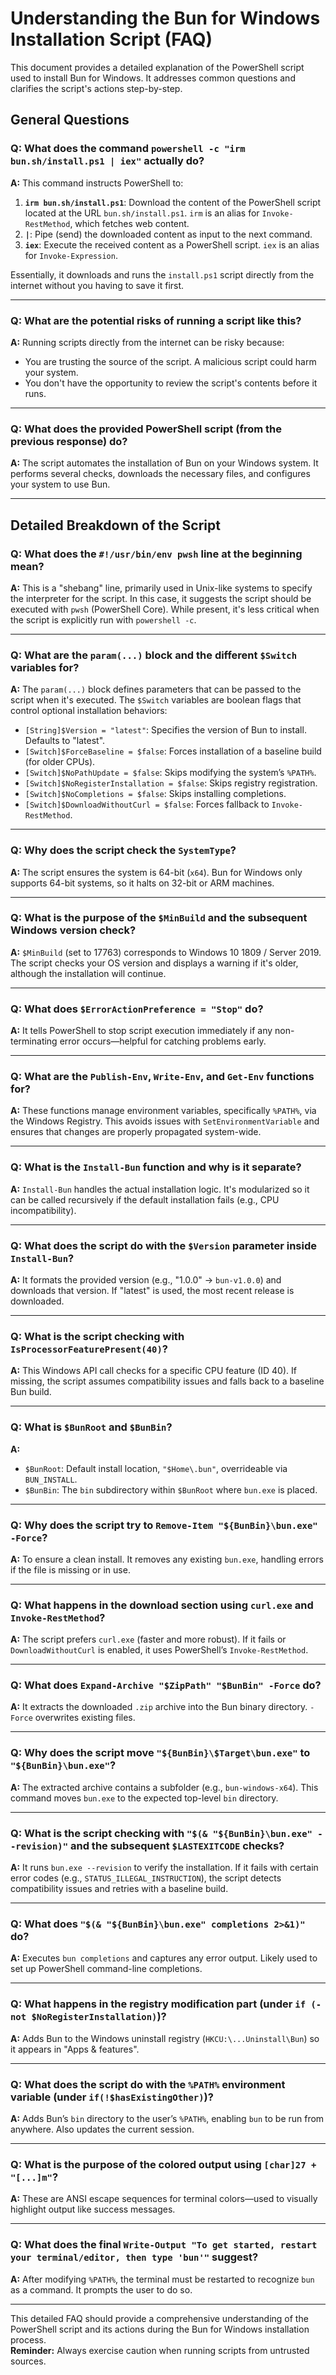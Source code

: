 # Understanding the Bun for Windows Installation Script (FAQ)

This document provides a detailed explanation of the PowerShell script used to install Bun for Windows. It addresses common questions and clarifies the script's actions step-by-step.

## General Questions

### Q: What does the command `powershell -c "irm bun.sh/install.ps1 | iex"` actually do?
**A:** This command instructs PowerShell to:

1. **`irm bun.sh/install.ps1`**: Download the content of the PowerShell script located at the URL `bun.sh/install.ps1`. `irm` is an alias for `Invoke-RestMethod`, which fetches web content.  
2. **`|`**: Pipe (send) the downloaded content as input to the next command.  
3. **`iex`**: Execute the received content as a PowerShell script. `iex` is an alias for `Invoke-Expression`.

Essentially, it downloads and runs the `install.ps1` script directly from the internet without you having to save it first.

---

### Q: What are the potential risks of running a script like this?
**A:** Running scripts directly from the internet can be risky because:

- You are trusting the source of the script. A malicious script could harm your system.
- You don't have the opportunity to review the script's contents before it runs.

---

### Q: What does the provided PowerShell script (from the previous response) do?
**A:** The script automates the installation of Bun on your Windows system. It performs several checks, downloads the necessary files, and configures your system to use Bun.

---

## Detailed Breakdown of the Script

### Q: What does the `#!/usr/bin/env pwsh` line at the beginning mean?
**A:** This is a "shebang" line, primarily used in Unix-like systems to specify the interpreter for the script. In this case, it suggests the script should be executed with `pwsh` (PowerShell Core). While present, it's less critical when the script is explicitly run with `powershell -c`.

---

### Q: What are the `param(...)` block and the different `$Switch` variables for?
**A:** The `param(...)` block defines parameters that can be passed to the script when it's executed. The `$Switch` variables are boolean flags that control optional installation behaviors:

- `[String]$Version = "latest"`: Specifies the version of Bun to install. Defaults to "latest".
- `[Switch]$ForceBaseline = $false`: Forces installation of a baseline build (for older CPUs).
- `[Switch]$NoPathUpdate = $false`: Skips modifying the system’s `%PATH%`.
- `[Switch]$NoRegisterInstallation = $false`: Skips registry registration.
- `[Switch]$NoCompletions = $false`: Skips installing completions.
- `[Switch]$DownloadWithoutCurl = $false`: Forces fallback to `Invoke-RestMethod`.

---

### Q: Why does the script check the `SystemType`?
**A:** The script ensures the system is 64-bit (`x64`). Bun for Windows only supports 64-bit systems, so it halts on 32-bit or ARM machines.

---

### Q: What is the purpose of the `$MinBuild` and the subsequent Windows version check?
**A:** `$MinBuild` (set to 17763) corresponds to Windows 10 1809 / Server 2019. The script checks your OS version and displays a warning if it's older, although the installation will continue.

---

### Q: What does `$ErrorActionPreference = "Stop"` do?
**A:** It tells PowerShell to stop script execution immediately if any non-terminating error occurs—helpful for catching problems early.

---

### Q: What are the `Publish-Env`, `Write-Env`, and `Get-Env` functions for?
**A:** These functions manage environment variables, specifically `%PATH%`, via the Windows Registry. This avoids issues with `SetEnvironmentVariable` and ensures that changes are properly propagated system-wide.

---

### Q: What is the `Install-Bun` function and why is it separate?
**A:** `Install-Bun` handles the actual installation logic. It's modularized so it can be called recursively if the default installation fails (e.g., CPU incompatibility).

---

### Q: What does the script do with the `$Version` parameter inside `Install-Bun`?
**A:** It formats the provided version (e.g., "1.0.0" → `bun-v1.0.0`) and downloads that version. If "latest" is used, the most recent release is downloaded.

---

### Q: What is the script checking with `IsProcessorFeaturePresent(40)`?
**A:** This Windows API call checks for a specific CPU feature (ID 40). If missing, the script assumes compatibility issues and falls back to a baseline Bun build.

---

### Q: What is `$BunRoot` and `$BunBin`?
**A:**

- `$BunRoot`: Default install location, `"$Home\.bun"`, overrideable via `BUN_INSTALL`.
- `$BunBin`: The `bin` subdirectory within `$BunRoot` where `bun.exe` is placed.

---

### Q: Why does the script try to `Remove-Item "${BunBin}\bun.exe" -Force`?
**A:** To ensure a clean install. It removes any existing `bun.exe`, handling errors if the file is missing or in use.

---

### Q: What happens in the download section using `curl.exe` and `Invoke-RestMethod`?
**A:** The script prefers `curl.exe` (faster and more robust). If it fails or `DownloadWithoutCurl` is enabled, it uses PowerShell’s `Invoke-RestMethod`.

---

### Q: What does `Expand-Archive "$ZipPath" "$BunBin" -Force` do?
**A:** It extracts the downloaded `.zip` archive into the Bun binary directory. `-Force` overwrites existing files.

---

### Q: Why does the script move `"${BunBin}\$Target\bun.exe"` to `"${BunBin}\bun.exe"`?
**A:** The extracted archive contains a subfolder (e.g., `bun-windows-x64`). This command moves `bun.exe` to the expected top-level `bin` directory.

---

### Q: What is the script checking with `"$(& "${BunBin}\bun.exe" --revision)"` and the subsequent `$LASTEXITCODE` checks?
**A:** It runs `bun.exe --revision` to verify the installation. If it fails with certain error codes (e.g., `STATUS_ILLEGAL_INSTRUCTION`), the script detects compatibility issues and retries with a baseline build.

---

### Q: What does `"$(& "${BunBin}\bun.exe" completions 2>&1)"` do?
**A:** Executes `bun completions` and captures any error output. Likely used to set up PowerShell command-line completions.

---

### Q: What happens in the registry modification part (under `if (-not $NoRegisterInstallation)`)?
**A:** Adds Bun to the Windows uninstall registry (`HKCU:\...Uninstall\Bun`) so it appears in "Apps & features".

---

### Q: What does the script do with the `%PATH%` environment variable (under `if(!$hasExistingOther)`)?
**A:** Adds Bun’s `bin` directory to the user’s `%PATH%`, enabling `bun` to be run from anywhere. Also updates the current session.

---

### Q: What is the purpose of the colored output using `[char]27 + "[...]m"`?
**A:** These are ANSI escape sequences for terminal colors—used to visually highlight output like success messages.

---

### Q: What does the final `Write-Output "To get started, restart your terminal/editor, then type 'bun'"` suggest?
**A:** After modifying `%PATH%`, the terminal must be restarted to recognize `bun` as a command. It prompts the user to do so.

---

This detailed FAQ should provide a comprehensive understanding of the PowerShell script and its actions during the Bun for Windows installation process.  
**Reminder:** Always exercise caution when running scripts from untrusted sources.
